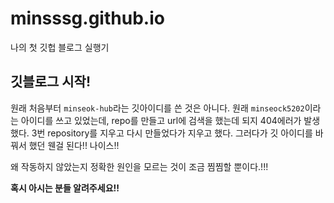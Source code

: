 # minsssg.github.io
나의 첫 깃헙 블로그 실행기

## 깃블로그 시작!
원래 처음부터 ```minseok-hub```라는 깃아이디를 쓴 것은 아니다. 원래 ```minseock5202```이라는 아이디를 쓰고 있었는데, repo를 만들고 url에 검색을 했는데 되지 404에러가 발생했다. 3번 repository를 지우고 다시 만들었다가 지우고 했다. 그러다가 깃 아이디를 바꿔서 했던 웬걸 된다!! 나이스!!

왜 작동하지 않았는지 정확한 원인을 모르는 것이 조금 찜찜할 뿐이다.!!!

**혹시 아시는 분들 알려주세요!!**
